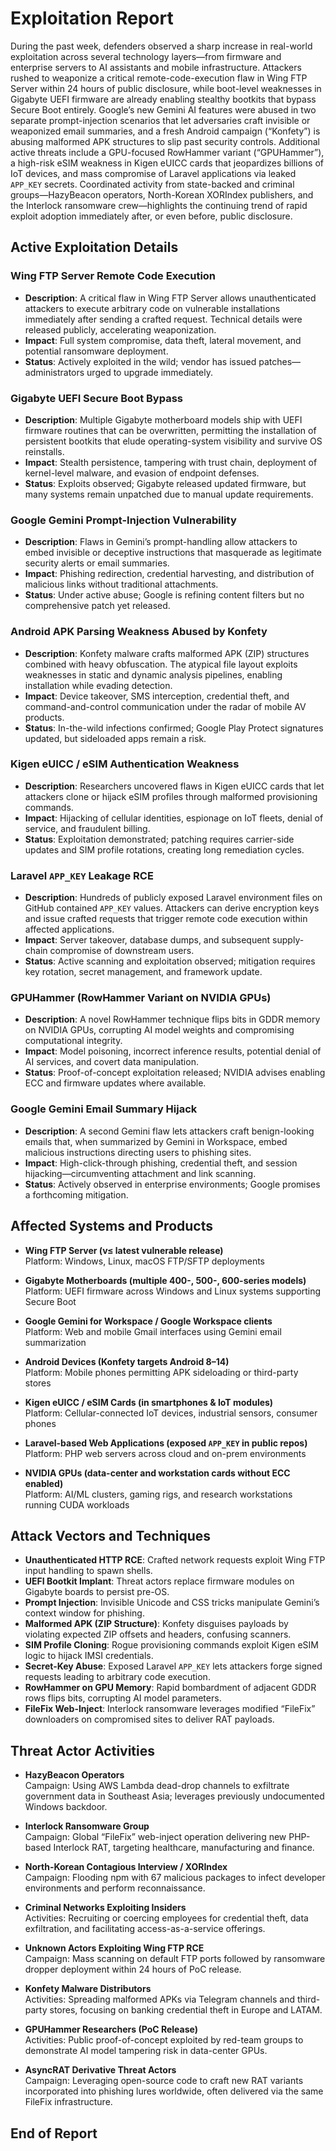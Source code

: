 # Exploitation Report

During the past week, defenders observed a sharp increase in real-world exploitation across several technology layers—from firmware and enterprise servers to AI assistants and mobile infrastructure. Attackers rushed to weaponize a critical remote-code-execution flaw in Wing FTP Server within 24 hours of public disclosure, while boot-level weaknesses in Gigabyte UEFI firmware are already enabling stealthy bootkits that bypass Secure Boot entirely. Google’s new Gemini AI features were abused in two separate prompt-injection scenarios that let adversaries craft invisible or weaponized email summaries, and a fresh Android campaign (“Konfety”) is abusing malformed APK structures to slip past security controls. Additional active threats include a GPU-focused RowHammer variant (“GPUHammer”), a high-risk eSIM weakness in Kigen eUICC cards that jeopardizes billions of IoT devices, and mass compromise of Laravel applications via leaked `APP_KEY` secrets. Coordinated activity from state-backed and criminal groups—HazyBeacon operators, North-Korean XORIndex publishers, and the Interlock ransomware crew—highlights the continuing trend of rapid exploit adoption immediately after, or even before, public disclosure.

## Active Exploitation Details

### Wing FTP Server Remote Code Execution
- **Description**: A critical flaw in Wing FTP Server allows unauthenticated attackers to execute arbitrary code on vulnerable installations immediately after sending a crafted request. Technical details were released publicly, accelerating weaponization.  
- **Impact**: Full system compromise, data theft, lateral movement, and potential ransomware deployment.  
- **Status**: Actively exploited in the wild; vendor has issued patches—administrators urged to upgrade immediately.  

### Gigabyte UEFI Secure Boot Bypass
- **Description**: Multiple Gigabyte motherboard models ship with UEFI firmware routines that can be overwritten, permitting the installation of persistent bootkits that elude operating-system visibility and survive OS reinstalls.  
- **Impact**: Stealth persistence, tampering with trust chain, deployment of kernel-level malware, and evasion of endpoint defenses.  
- **Status**: Exploits observed; Gigabyte released updated firmware, but many systems remain unpatched due to manual update requirements.  

### Google Gemini Prompt-Injection Vulnerability
- **Description**: Flaws in Gemini’s prompt-handling allow attackers to embed invisible or deceptive instructions that masquerade as legitimate security alerts or email summaries.  
- **Impact**: Phishing redirection, credential harvesting, and distribution of malicious links without traditional attachments.  
- **Status**: Under active abuse; Google is refining content filters but no comprehensive patch yet released.  

### Android APK Parsing Weakness Abused by Konfety
- **Description**: Konfety malware crafts malformed APK (ZIP) structures combined with heavy obfuscation. The atypical file layout exploits weaknesses in static and dynamic analysis pipelines, enabling installation while evading detection.  
- **Impact**: Device takeover, SMS interception, credential theft, and command-and-control communication under the radar of mobile AV products.  
- **Status**: In-the-wild infections confirmed; Google Play Protect signatures updated, but sideloaded apps remain a risk.  

### Kigen eUICC / eSIM Authentication Weakness
- **Description**: Researchers uncovered flaws in Kigen eUICC cards that let attackers clone or hijack eSIM profiles through malformed provisioning commands.  
- **Impact**: Hijacking of cellular identities, espionage on IoT fleets, denial of service, and fraudulent billing.  
- **Status**: Exploitation demonstrated; patching requires carrier-side updates and SIM profile rotations, creating long remediation cycles.  

### Laravel `APP_KEY` Leakage RCE
- **Description**: Hundreds of publicly exposed Laravel environment files on GitHub contained `APP_KEY` values. Attackers can derive encryption keys and issue crafted requests that trigger remote code execution within affected applications.  
- **Impact**: Server takeover, database dumps, and subsequent supply-chain compromise of downstream users.  
- **Status**: Active scanning and exploitation observed; mitigation requires key rotation, secret management, and framework update.  

### GPUHammer (RowHammer Variant on NVIDIA GPUs)
- **Description**: A novel RowHammer technique flips bits in GDDR memory on NVIDIA GPUs, corrupting AI model weights and compromising computational integrity.  
- **Impact**: Model poisoning, incorrect inference results, potential denial of AI services, and covert data manipulation.  
- **Status**: Proof-of-concept exploitation released; NVIDIA advises enabling ECC and firmware updates where available.  

### Google Gemini Email Summary Hijack
- **Description**: A second Gemini flaw lets attackers craft benign-looking emails that, when summarized by Gemini in Workspace, embed malicious instructions directing users to phishing sites.  
- **Impact**: High-click-through phishing, credential theft, and session hijacking—circumventing attachment and link scanning.  
- **Status**: Actively observed in enterprise environments; Google promises a forthcoming mitigation.  

## Affected Systems and Products

- **Wing FTP Server (v≤ latest vulnerable release)**  
  Platform: Windows, Linux, macOS FTP/SFTP deployments  

- **Gigabyte Motherboards (multiple 400-, 500-, 600-series models)**  
  Platform: UEFI firmware across Windows and Linux systems supporting Secure Boot  

- **Google Gemini for Workspace / Google Workspace clients**  
  Platform: Web and mobile Gmail interfaces using Gemini email summarization  

- **Android Devices (Konfety targets Android 8–14)**  
  Platform: Mobile phones permitting APK sideloading or third-party stores  

- **Kigen eUICC / eSIM Cards (in smartphones & IoT modules)**  
  Platform: Cellular-connected IoT devices, industrial sensors, consumer phones  

- **Laravel-based Web Applications (exposed `APP_KEY` in public repos)**  
  Platform: PHP web servers across cloud and on-prem environments  

- **NVIDIA GPUs (data-center and workstation cards without ECC enabled)**  
  Platform: AI/ML clusters, gaming rigs, and research workstations running CUDA workloads  

## Attack Vectors and Techniques

- **Unauthenticated HTTP RCE**: Crafted network requests exploit Wing FTP input handling to spawn shells.  
- **UEFI Bootkit Implant**: Threat actors replace firmware modules on Gigabyte boards to persist pre-OS.  
- **Prompt Injection**: Invisible Unicode and CSS tricks manipulate Gemini’s context window for phishing.  
- **Malformed APK (ZIP Structure)**: Konfety disguises payloads by violating expected ZIP offsets and headers, confusing scanners.  
- **SIM Profile Cloning**: Rogue provisioning commands exploit Kigen eSIM logic to hijack IMSI credentials.  
- **Secret-Key Abuse**: Exposed Laravel `APP_KEY` lets attackers forge signed requests leading to arbitrary code execution.  
- **RowHammer on GPU Memory**: Rapid bombardment of adjacent GDDR rows flips bits, corrupting AI model parameters.  
- **FileFix Web-Inject**: Interlock ransomware leverages modified “FileFix” downloaders on compromised sites to deliver RAT payloads.  

## Threat Actor Activities

- **HazyBeacon Operators**  
  Campaign: Using AWS Lambda dead-drop channels to exfiltrate government data in Southeast Asia; leverages previously undocumented Windows backdoor.  

- **Interlock Ransomware Group**  
  Campaign: Global “FileFix” web-inject operation delivering new PHP-based Interlock RAT, targeting healthcare, manufacturing and finance.  

- **North-Korean Contagious Interview / XORIndex**  
  Campaign: Flooding npm with 67 malicious packages to infect developer environments and perform reconnaissance.  

- **Criminal Networks Exploiting Insiders**  
  Activities: Recruiting or coercing employees for credential theft, data exfiltration, and facilitating access-as-a-service offerings.  

- **Unknown Actors Exploiting Wing FTP RCE**  
  Campaign: Mass scanning on default FTP ports followed by ransomware dropper deployment within 24 hours of PoC release.  

- **Konfety Malware Distributors**  
  Activities: Spreading malformed APKs via Telegram channels and third-party stores, focusing on banking credential theft in Europe and LATAM.  

- **GPUHammer Researchers (PoC Release)**  
  Activities: Public proof-of-concept exploited by red-team groups to demonstrate AI model tampering risk in data-center GPUs.  

- **AsyncRAT Derivative Threat Actors**  
  Campaign: Leveraging open-source code to craft new RAT variants incorporated into phishing lures worldwide, often delivered via the same FileFix infrastructure.  

## End of Report